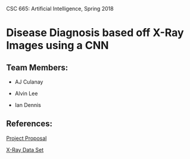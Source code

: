 CSC 665: Artificial Intelligence, Spring 2018

# Disease Diagnosis based off X-Ray Images using a CNN


Team Members:
-------------
* AJ Culanay

* Alvin Lee

* Ian Dennis


References:
-----------
[Project Proposal](https://docs.google.com/document/d/1EWJ3piJZgkGDtJF6fgKP955061ncYxOuBo4LQatlCXk)

[X-Ray Data Set](https://www.kaggle.com/nih-chest-xrays/data)
